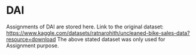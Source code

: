 # DAI
Assignments of DAI are stored here.
Link to the original dataset: https://www.kaggle.com/datasets/ratnarohith/uncleaned-bike-sales-data?resource=download
The above stated dataset was only used for Assignment purpose.
